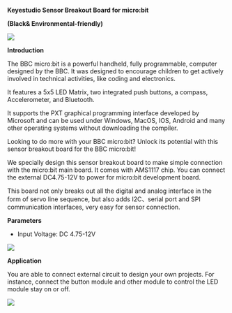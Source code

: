 **Keyestudio Sensor Breakout Board for micro:bit**

**(Black& Environmental-friendly)**

**![](media/dee80b37da490ebcf540b202ef2105a6.jpeg)**

**Introduction**

The BBC micro:bit is a powerful handheld, fully programmable, computer designed
by the BBC. It was designed to encourage children to get actively involved in
technical activities, like coding and electronics.

It features a 5x5 LED Matrix, two integrated push buttons, a compass,
Accelerometer, and Bluetooth.

It supports the PXT graphical programming interface developed by Microsoft and
can be used under Windows, MacOS, IOS, Android and many other operating systems
without downloading the compiler.

Looking to do more with your BBC micro:bit? Unlock its potential with this
sensor breakout board for the BBC micro:bit!

We specially design this sensor breakout board to make simple connection with
the micro:bit main board. It comes with AMS1117 chip. You can connect the
external DC4.75-12V to power for micro:bit development board.

This board not only breaks out all the digital and analog interface in the form
of servo line sequence, but also adds I2C、serial port and SPI communication
interfaces, very easy for sensor connection.

**Parameters**

-   Input Voltage: DC 4.75-12V

![](media/640aa54f6bf874e0d97ca5b870f09cf1.jpeg)

**Application**

You are able to connect external circuit to design your own projects. For
instance, connect the button module and other module to control the LED module
stay on or off.

![](media/665bda44c65a955d790003665bc12a97.jpeg)
